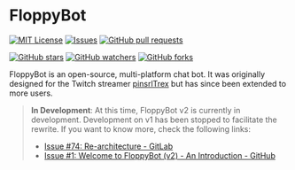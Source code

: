 # FloppyBot

<!-- TODO: Logo -->

[![MIT License](https://img.shields.io/github/license/rGunti/FloppyBot)](https://github.com/rGunti/FloppyBot/blob/master/LICENSEs)
[![Issues](https://img.shields.io/github/issues-raw/rGunti/FloppyBot.svg?maxAge=25000)](https://github.com/rGunti/FloppyBot/issues)
[![GitHub pull requests](https://img.shields.io/github/issues-pr/rGunti/FloppyBot.svg?style=flat)](https://github.com/rGunti/FloppyBot/pulls)

<!--
TODO:
![GitHub Workflow Status](https://img.shields.io/github/workflow/status/rGunti/FloppyBot/:workflow/:brnahc)
-->

[![GitHub stars](https://img.shields.io/github/stars/rGunti/FloppyBot.svg?style=social&label=Stars&style=plastic)]()
[![GitHub watchers](https://img.shields.io/github/watchers/rGunti/FloppyBot.svg?style=social&label=Watch&style=plastic)]()
[![GitHub forks](https://img.shields.io/github/forks/rGunti/FloppyBot.svg?style=social&label=Fork&style=plastic)]()

FloppyBot is an open-source, multi-platform chat bot. It was originally designed for the Twitch streamer [pinsrlTrex](https://twitch.tv/pinsrltrex) but has since been extended to more users.

> **In Development**: At this time, FloppyBot v2 is currently in development. Development on v1 has been stopped to facilitate the rewrite. If you want to know more, check the following links:
>
> - [Issue #74: Re-architecture - GitLab](https://gitlab.com/rGunti/pinsrbot/-/issues/74)
> - [Issue #1: Welcome to FloppyBot (v2) - An Introduction - GitHub](https://github.com/rGunti/FloppyBot/issues/1)
